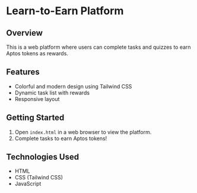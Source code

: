 # Learn-to-Earn Platform

## Overview
This is a web platform where users can complete tasks and quizzes to earn Aptos tokens as rewards.

## Features
- Colorful and modern design using Tailwind CSS
- Dynamic task list with rewards
- Responsive layout

## Getting Started
1. Open `index.html` in a web browser to view the platform.
2. Complete tasks to earn Aptos tokens!

## Technologies Used
- HTML
- CSS (Tailwind CSS)
- JavaScript
